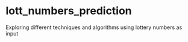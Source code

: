 # lott_numbers_prediction
Exploring different techniques and algorithms using lottery numbers as input
